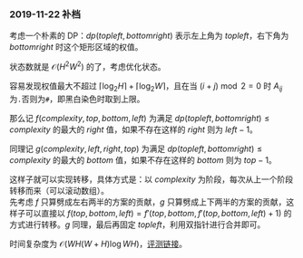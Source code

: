 ### 2019-11-22 补档

考虑一个朴素的 DP：$dp(topleft, bottomright)$ 表示左上角为 $topleft$，右下角为 $bottomright$ 时这个矩形区域的权值。

状态数就是 $\mathcal O (H^2 W^2)$ 的了，考虑优化状态。

容易发现权值最大不超过 $\lceil \log_2 H \rceil + \lceil \log_2 W \rceil$，且在当 $(i + j) \bmod 2 = 0$ 时 $A_{ij}$ 为`.`否则为`#`，即黑白染色时取到上限。

那么记 $f(complexity, top, bottom, left)$ 为满足 $dp(topleft, bottomright) \le complexity$ 的最大的 $right$ 值，如果不存在这样的 $right$ 则为 $left - 1$。

同理记 $g(complexity, left, right, top)$ 为满足 $dp(topleft, bottomright) \le complexity$ 的最大的 $bottom$ 值，如果不存在这样的 $bottom$ 则为 $top - 1$。

这样子就可以实现转移，具体方式是：以 $complexity$ 为阶段，每次从上一个阶段转移而来（可以滚动数组）。  
先考虑 $f$ 只算劈成左右两半的方案的贡献，$g$ 只算劈成上下两半的方案的贡献，这样子可以直接以 $f(top, bottom, left) = f'(top, bottom, f'(top, bottom, left) + 1)$ 的方式进行转移。$g$ 同理，最后再固定 $topleft$，利用双指针进行合并即可。

时间复杂度为 $\mathcal O (W H (W + H) \log WH)$，[评测链接](https://atcoder.jp/contests/agc033/submissions/8560968)。